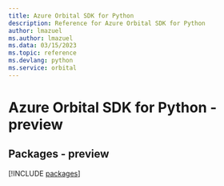 ```yaml
---
title: Azure Orbital SDK for Python
description: Reference for Azure Orbital SDK for Python
author: lmazuel
ms.author: lmazuel
ms.data: 03/15/2023
ms.topic: reference
ms.devlang: python
ms.service: orbital
---
```

# Azure Orbital SDK for Python - preview
## Packages - preview
[!INCLUDE [packages](orbital-index.md)]